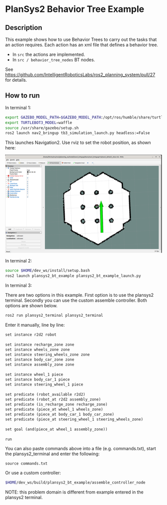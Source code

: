 # PlanSys2 Behavior Tree Example

## Description

This example shows how to use Behavior Trees to carry out the tasks that an action requires. Each action has an xml file that defines a behavior tree.
- In `src` the actions are implemented.
- In `src / behavior_tree_nodes` BT nodes.

See https://github.com/IntelligentRoboticsLabs/ros2_planning_system/pull/27 for details.

## How to run

In terminal 1:

```bash
export GAZEBO_MODEL_PATH=$GAZEBO_MODEL_PATH:/opt/ros/humble/share/turtlebot3_gazebo/models
export TURTLEBOT3_MODEL=waffle
source /usr/share/gazebo/setup.sh
ros2 launch nav2_bringup tb3_simulation_launch.py headless:=False
```

This launches Navigation2. Use rviz to set the robot position, as shown here:

 ![nav2 start](nav2_init.png)

In terminal 2:

```bash
source $HOME/dev_ws/install/setup.bash
ros2 launch plansys2_bt_example plansys2_bt_example_launch.py
```

In terminal 3:

There are two options in this example. First option is to use the plansys2 terminal. Secondly you can use the custom assemble controller. Both options are shown below.

```bash
ros2 run plansys2_terminal plansys2_terminal
```

Enter it manually, line by line:

```text
set instance r2d2 robot

set instance recharge_zone zone
set instance wheels_zone zone
set instance steering_wheels_zone zone
set instance body_car_zone zone
set instance assembly_zone zone

set instance wheel_1 piece
set instance body_car_1 piece
set instance steering_wheel_1 piece

set predicate (robot_available r2d2)
set predicate (robot_at r2d2 assembly_zone)
set predicate (is_recharge_zone recharge_zone)
set predicate (piece_at wheel_1 wheels_zone)
set predicate (piece_at body_car_1 body_car_zone)
set predicate (piece_at steering_wheel_1 steering_wheels_zone)

set goal (and(piece_at wheel_1 assembly_zone))

run
```
You can also paste commands above into a file (e.g. commands.txt), start the plansys2_terminal and enter the following:

```text
source commands.txt
```
Or use a custom controller:

```bash
$HOME/dev_ws/build/plansys2_bt_example/assemble_controller_node
```
NOTE: this problem domain is different from example entered in the plansys2 terminal.
